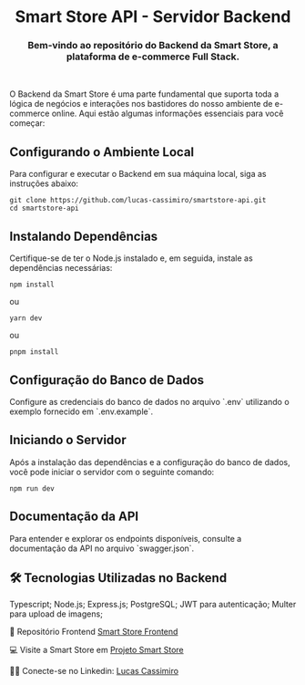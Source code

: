 <h1 align="center"><strong>Smart Store API - Servidor Backend</strong></h1>
<h3 align="center">Bem-vindo ao repositório do Backend da Smart Store, a plataforma de e-commerce Full Stack.</h3>
<br>
<p>O Backend da Smart Store é uma parte fundamental que suporta toda a lógica de negócios e interações nos bastidores do nosso ambiente de e-commerce online. Aqui estão algumas informações essenciais para você começar:</p>
<h2>Configurando o Ambiente Local</h2>
<p>Para configurar e executar o Backend em sua máquina local, siga as instruções abaixo:</p>

```
git clone https://github.com/lucas-cassimiro/smartstore-api.git
cd smartstore-api
```

<h2>Instalando Dependências</h2>
<p>Certifique-se de ter o Node.js instalado e, em seguida, instale as dependências necessárias:</p>

```
npm install
```

<p>ou</p>

```
yarn dev
```

<p>ou</p>

```
pnpm install
```

<h2>Configuração do Banco de Dados</h2>
<p>Configure as credenciais do banco de dados no arquivo `.env` utilizando o exemplo fornecido em `.env.example`.</p>

<h2>Iniciando o Servidor</h2>
<p>Após a instalação das dependências e a configuração do banco de dados, você pode iniciar o servidor com o seguinte comando:</p>

```
npm run dev
```

<h2>Documentação da API</h2>
<p>Para entender e explorar os endpoints disponíveis, consulte a documentação da API no arquivo `swagger.json`.</p>

<h2>🛠️ Tecnologias Utilizadas no Backend</h2>
Typescript;
Node.js;
Express.js;
PostgreSQL;
JWT para autenticação;
Multer para upload de imagens;

🔗 Repositório Frontend [Smart Store Frontend](https://github.com/lucas-cassimiro/smartstore-next-ts-tailwind)

💻 Visite a Smart Store em [Projeto Smart Store](https://smartstore-next-react-ts-76yi-eujjthbuw-lucas-cassimiro.vercel.app/)

🙋‍♂️ Conecte-se no Linkedin: [Lucas Cassimiro](https://www.linkedin.com/in/lucasocassimiro/)
